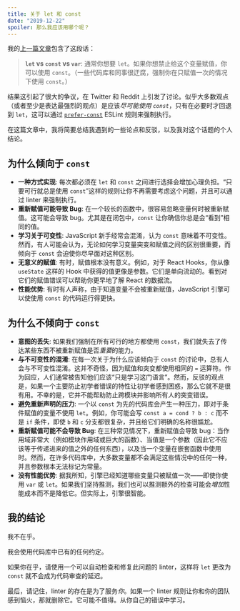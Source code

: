 ```yaml
---
title: 关于 let 和 const
date: "2019-12-22"
spoiler: 那么我应该用哪个呢？
---
```


我的[上一篇文章](/what-is-javascript-made-of/)包含了这段话：

> **`let` vs `const` vs `var`**: 通常你想要 `let`。如果你想禁止给这个变量赋值，你可以使用 `const`。（一些代码库和同事很迂腐，强制你在只赋值一次的情况下使用 `const`。）

结果这引起了很大的争议，在 Twitter 和 Reddit 上引发了讨论。似乎大多数观点（或者至少是表达最强烈的观点）是应该*尽可能使用 `const`*，只有在必要时才回退到 `let`，这可以通过 [`prefer-const`](https://eslint.org/docs/rules/prefer-const) ESLint 规则来强制执行。

在这篇文章中，我将简要总结我遇到的一些论点和反驳，以及我对这个话题的个人结论。

## 为什么倾向于 `const`

- **一种方式实现**: 每次都必须在 `let` 和 `const` 之间进行选择会增加心理负担。“只要可行就总是使用 `const`”这样的规则让你不再需要考虑这个问题，并且可以通过 linter 来强制执行。
- **重新赋值可能导致 Bug**: 在一个较长的函数中，很容易忽略变量何时被重新赋值。这可能会导致 bug。尤其是在闭包中，`const` 让你确信你总是会“看到”相同的值。
- **学习关于可变性**: JavaScript 新手经常会混淆，认为 `const` 意味着不可变性。然而，有人可能会认为，无论如何学习变量突变和赋值之间的区别很重要，而倾向于 `const` 会迫使你尽早面对这种区别。
- **无意义的赋值**: 有时，赋值根本没有意义。例如，对于 React Hooks，你从像 `useState` 这样的 Hook 中获得的值更像是参数。它们是单向流动的。看到对它们的赋值错误可以帮助你更早地了解 React 的数据流。
- **性能优势**: 有时有人声称，由于知道变量不会被重新赋值，JavaScript 引擎可以使使用 `const` 的代码运行得更快。

## 为什么不倾向于 `const`

- **意图的丢失**: 如果我们强制在所有可行的地方都使用 `const`，我们就失去了传达某些东西不被重新赋值是否*重要*的能力。
- **与不可变性的混淆**: 在每一次关于为什么应该倾向于 `const` 的讨论中，总有人会与不可变性混淆。这并不奇怪，因为赋值和突变都使用相同的 `=` 运算符。作为回应，人们通常被告知他们应该“只是学习这门语言”。然而，反驳的观点是，如果一个主要防止初学者错误的特性让初学者感到困惑，那么它就不是很有用。不幸的是，它并不能帮助防止跨模块并影响所有人的突变错误。
- **避免重新声明的压力**: 一个以 `const` 为先的代码库会产生一种压力，即对于条件赋值的变量不使用 `let`。例如，你可能会写 `const a = cond ? b : c` 而不是 `if` 条件，即使 `b` 和 `c` 分支都很复杂，并且给它们明确的名称很尴尬。
- **重新赋值可能不会导致 Bug**: 在三种常见情况下，重新赋值会导致 bug：当作用域非常大（例如模块作用域或巨大的函数）、当值是一个参数（因此它不应该等于传递进来的值之外的任何东西），以及当一个变量在嵌套函数中使用时。然而，在许多代码库中，大多数变量都不会满足这些情况中的任何一种，并且参数根本无法标记为常量。
- **没有性能优势**: 据我所知，引擎已经知道哪些变量只被赋值一次——即使你使用 `var` 或 `let`。如果我们坚持推测，我们也可以推测额外的检查可能会*增加*性能成本而不是降低它。但实际上，引擎很智能。

## 我的结论

我不在乎。

我会使用代码库中已有的任何约定。

如果你在乎，请使用一个可以自动检查和修复此问题的 linter，这样将 `let` 更改为 `const` 就不会成为代码审查的延迟。

最后，请记住，linter 的存在是为了服务*你*。如果一个 linter 规则让你和你的团队感到恼火，那就删除它。它可能不值得。从你自己的错误中学习。
